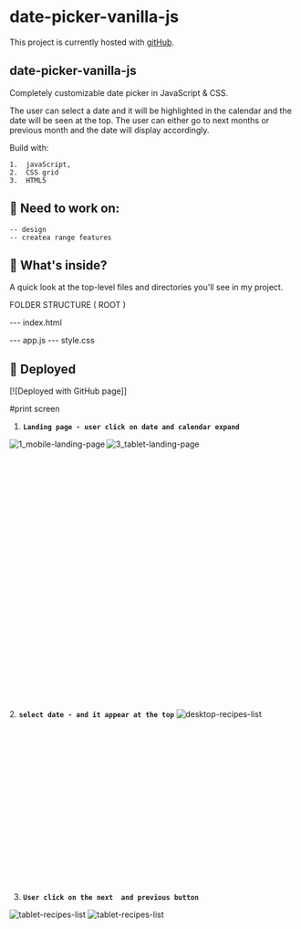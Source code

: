 # date-picker-vanilla-js
This project is currently hosted  with [gitHub](). 

## date-picker-vanilla-js


Completely customizable date picker in JavaScript & CSS. 

The user can select a date and it will be highlighted in the calendar and the date will be seen at the top. The user can either go to next months or previous month and the date will display accordingly.

Build with:

 	1.	javaScript,  
	2.	CSS grid
	3.	HTML5


 ## 🧐 Need to work on:
    -- design
    -- createa range features
  


 ## 🧐 What's inside?


A quick look at the top-level files and directories you'll see in my project.

FOLDER STRUCTURE
( ROOT )

--- index.html

--- app.js
--- style.css

 ## 💫 Deployed

[![Deployed with GitHub page]]


 
#print screen

1.  **`Landing page - user click on date and calendar expand`**
<img align="left" src="https://user-images.githubusercontent.com/18241226/62568912-e4c83d00-b885-11e9-9163-ae6b0bb32746.png" alt="1_mobile-landing-page" title="1_landing-page" />
<img align="left" src="https://user-images.githubusercontent.com/18241226/62568913-e4c83d00-b885-11e9-9970-1c1f1f41e3da.png" alt="3_tablet-landing-page" title="2_landing-page_expand calendar" />
<br/><br/><br/><br/><br/><br/><br/><br/><br/><br/><br/><br/><br/><br/><br/><br/><br/><br/>









<br/><br/><br/><br/><br/><br/><br/><br/><br/>
2.  **`select date - and it appear at the top`**
<img src="https://user-images.githubusercontent.com/18241226/62568915-e560d380-b885-11e9-93ce-19ab55b7c1af.png" alt="desktop-recipes-list" title="date selection" />
<br/><br/><br/><br/><br/><br/><br/><br/><br/><br/><br/><br/><br/><br/><br/><br/><br/><br/>











3.  **`User click on the next  and previous button`**
<img src="https://user-images.githubusercontent.com/18241226/62568917-e560d380-b885-11e9-925f-c19f166ee0c7.png" alt="tablet-recipes-list" title="tablet-recipes-list" />
<img src="https://user-images.githubusercontent.com/18241226/62568918-e5f96a00-b885-11e9-80bc-369736242f75.png" alt="tablet-recipes-list" title="tablet-recipes-list"/>
<br/><br/><br/><br/><br/><br/><br/><br/><br/><br/><br/>
